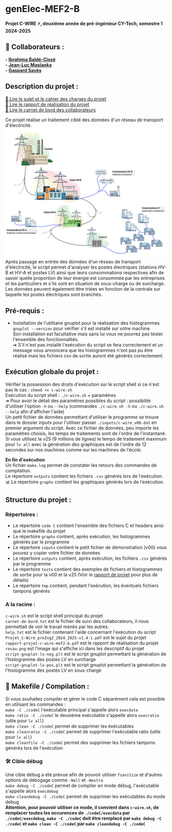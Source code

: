 # genElec-MEF2-B

**Projet C-WIRE :zap:, deuxième année de pré-ingénieur CY-Tech, semestre 1 2024-2025**

## :handshake: Collaborateurs :
**- [Ibrahima Baldé-Cissé](https://github.com/IBBC78)**  
**- [Jean-Luc Maslanka](https://github.com/JEAN-LUC7)**  
**- [Gaspard Savès](https://github.com/gaspardsaves)**

## Description du projet :
[:scroll: Lire le sujet et le cahier des charges du projet](Projet_C-Wire_preIng2_2024_2025-v1.4-1.pdf)  
[:ledger: Lire le rapport de réalisation du projet](rapport-projet-c-wire-mef2-b.pdf)  
[:memo: Lire le carnet de bord des collaborateurs](carnet-de-bord.txt)  

Ce projet réalise un traitement ciblé des données d'un réseau de transport d'électricité.  
![Aperçu d'un réseau électrique](reseau.png)  
Après passage en entrée des données d'un réseau de transport d'électricité, le script permet d'analyser les postes électriques (stations HV-B et HV-A et postes LV) ainsi que leurs consommations respectives afin de savoir quelle proportion de leur énergie est consommée par les entreprises et les particuliers et s'ils sont en situation de sous-charge ou de surcharge. Les données peuvent également être triées en fonction de la centrale sur laquelle les postes électriques sont branchés.

## Pré-requis :
- Installation de l'utilitaire gnuplot pour la réalisation des histogrammes  
`gnuplot --version` pour vérifier s'il est installé sur votre machine  
Son installation est facultative mais sans lui vous ne pourrez pas tester l'ensemble des fonctionnalités.  
➔ S'il n'est pas installé l'exécution du script se fera correctement et un message vous annoncera que les histogrammes n'ont pas pu être réalisé mais les fichiers csv de sortie auront été générés correctement.

## Exécution globale du projet :
Vérifier la possession des droits d'exécution sur le script shell si ce n'est pas le cas : `chmod +x c-wire.sh`  
Exécution du script shell : `./c-wire.sh` + paramètres  
➔ Pour avoir le détail des paramétres possibles du script : possibilité d'utiliser l'option `-h` ou `--help` (commandes `./c-wire.sh -h` ou `./c-wire.sh --help` afin d'afficher l'aide)  
Un petit fichier de données permettant d'utiliser le programme se trouve dans le dossier *inputs* pour l'utiliser passer `./inputs/c-wire_v00.dat` en premier argument du script. Avec ce fichier de données, peu importe les paramètres choisis, les temps de traitements sont de l'ordre de l'instantané.  
Si vous utilisez la v25 (9 millions de lignes) le temps de traitement maximum pour `lv all` avec la génération des graphiques est de l'ordre de 12 secondes sur nos machines comme sur les machines de l'école.  

**En fin d'exécution**  
Un fichier `make.log` permet de constater les retours des commandes de compilation.  
Le répertoire `outputs` contient les fichiers `.csv` générés lors de l'exécution.  
:bar_chart: Le répertoire `graphs` contient les graphiques générés lors de l'exécution.  

## Structure du projet :
### Répertoires :
- Le répertoire `code C` contient l'ensemble des fichiers C et headers ainsi que le makefile du projet  
- Le répertoire `graphs` contient, après exécution, les histogrammes générés par le programme  
- Le répertoire `inputs` contient le petit fichier de démonstration (v00) vous pouvez y copier votre fichier de données  
- Le répertoire `outputs` contient, après exécution, les fichiers `.csv` générés par le programme  
- Le répertoire `tests` contient des exemples de fichiers et histogrammes de sortie pour la v00 et la v25 (Voir le [rapport de projet](rapport-projet-c-wire-mef2-b.pdf) pour plus de détails)  
- Le répertoire `tmp` contient, pendant l'exécution, les éventuels fichiers tampons générés  

### A la racine : 
`c-wire.sh` est le script shell principal du projet  
`carnet-de-bord.txt` est le fichier de suivi des collaborateurs, il nous permettait de voir le travail menés par les autres.  
`help.txt` est le fichier contenant l'aide concernant l'exécution du script  
`Projet_C-Wire_preIng2_2024_2025-v1.4-1.pdf` est le sujet du projet  
`rapport-projet-c-wire-mef2-b.pdf` est le rapport de réalisation du projet  
`resau.png` est l'image qui s'affiche ici dans les descriptif du projet  
`script-gnuplot-lv-neg.plt` est le script gnuplot permettant la génération de l'histogramme des postes LV en surcharge  
`script-gnuplot-lv-pos.plt` est le script gnuplot permettant la génération de l'histogramme des postes LV en sous-charge  

## :hammer: Makefile / Compilation :
Si vous souhaitez compiler et gérer le code C séparément cela est possible en utilisant les commandes :  
`make -C ./codeC`  l'exécutable principal s'appelle alors `execdata`  
`make ratio -C ./codeC` le deuxième exécutable s'appelle alors `execratio` (utile pour `lv all`)   
`make clean -C ./codeC` permet de supprimer les éxécutables  
`make cleanratio -C ./codeC` permet de supprimer l'exécutable ratio (utile pour `lv all`)  
`make cleanfile -C ./codeC` permet des supprimer les fichiers tampons générés lors de l'exécution  

### :hammer_and_wrench: Cible débug
Une cible débug a été prévue afin de pouvoir utiliser `fsanitize` et d'autres options de débogage comme `-Wall` et `-Wextra`  
`make debug -C ./codeC` permet de compiler en mode débug, l'exécutable s'appelle alors `execdebug`  
`make cleandebug -C ./codeC` permet de supprimer les exécutables du mode debug  
**Attention, pour pouvoir utiliser ce mode, il convient dans `c-wire.sh`, de remplacer toutes les occurences de `./codeC/execdata` par `./codeC/execdebug`, `make -C ./codeC` doit être remplacé par `make debug -C ./codeC` et `make clean -C ./codeC` par `make cleandebug -C ./codeC`**